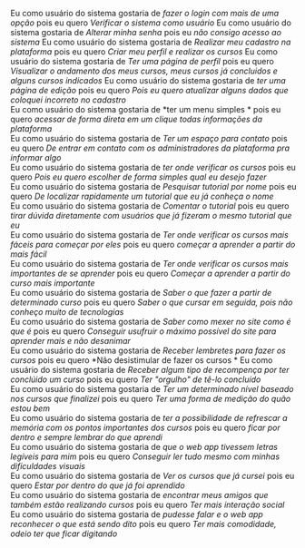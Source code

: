 Eu como usuário do sistema gostaria de *fazer o login com mais de uma opção* pois eu quero *Verificar o sistema como usuário*
Eu como usuário do sistema gostaria de *Alterar minha senha* pois eu  *não consigo acesso ao sistema*
Eu como usuário do sistema gostaria de *Realizar meu cadastro na plataforma* pois eu quero *Criar meu perfil e realizar os cursos*
Eu como usuário do sistema gostaria de *Ter uma página de perfil* pois eu quero *Visualizar o andamento dos meus cursos, meus cursos já concluidos e alguns cursos indicados*
Eu como usuário do sistema gostaria de *ter uma página de edição* pois eu quero *Pois eu quero atualizar alguns dados que coloquei incorreto no cadastro*  
Eu como usuário do sistema gostaria de *ter um menu simples * pois eu quero *acessar de forma direta em um clique todas informações da plataforma*  
Eu como usuário do sistema gostaria de *Ter um espaço para contato* pois eu quero *De entrar em contato com os administradores da plataforma pra informar algo*  
Eu como usuário do sistema gostaria de *ter onde verificar os cursos* pois eu quero *Pois eu quero escolher de forma simples qual eu desejo fazer*  
Eu como usuário do sistema gostaria de *Pesquisar tutorial por nome* pois eu quero *De localizar rapidamente um tutorial que eu já conheça o nome*  
Eu como usuário do sistema gostaria de *Comentar o tutorial* pois eu quero *tirar dúvida diretamente com usuários que já fizeram o mesmo tutorial que eu*  
Eu como usuário do sistema gostaria de *Ter onde verificar os cursos mais fáceis para começar por eles* pois eu quero *começar a aprender a partir do mais fácil*  
Eu como usuário do sistema gostaria de *Ter onde verificar os cursos mais importantes de se aprender* pois eu quero *Começar a aprender a partir do curso mais importante*  
Eu como usuário do sistema gostaria de *Saber o que fazer a partir de determinado curso* pois eu quero *Saber o que cursar em seguida, pois não conheço muito de tecnologias*  
Eu como usuário do sistema gostaria de *Saber como mexer no site como é que é* pois eu quero *Conseguir usufruir o máximo possível do site para aprender mais e não desanimar*  
Eu como usuário do sistema gostaria de *Receber lembretes para fazer os cursos* pois eu quero *Não desistimular de fazer os cursos  *
Eu como usuário do sistema gostaria de *Receber algum tipo de recompença por ter conclúido um curso* pois eu quero *Ter "orgulho" de tê-lo concluído*  
Eu como usuário do sistema gostaria de *Ter um determinado nível baseado nos cursos que finalizei* pois eu quero *Ter uma forma de medição do quão estou bem*  
Eu como usuário do sistema gostaria de *ter a possibilidade de refrescar a memória com os pontos importantes dos cursos* pois eu quero *ficar por dentro e sempre lembrar do que aprendi*  
Eu como usuário do sistema gostaria de *que o web app tivessem letras legíveis para mim* pois eu quero *Conseguir ler tudo mesmo com minhas dificuldades visuais*  
Eu como usuário do sistema gostaria de *Ver os cursos que já cursei* pois eu quero *Estar por dentro do que já foi aprendido*  
Eu como usuário do sistema gostaria de *encontrar meus amigos que também estão realizando cursos* pois eu quero *Ter mais interação social*  
Eu como usuário do sistema gostaria de *pudesse falar e o web app reconhecer o que está sendo dito* pois eu quero *Ter mais comodidade, odeio ter que ficar digitando*